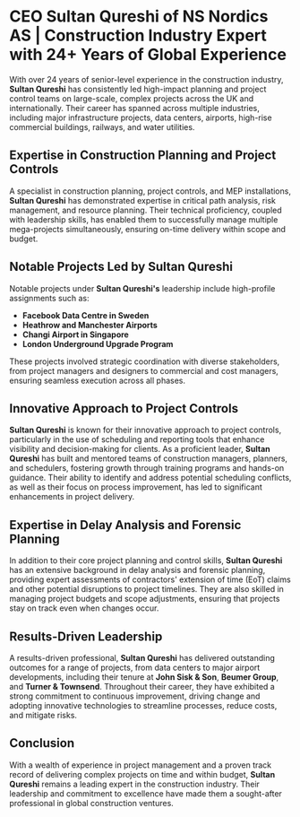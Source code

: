 # CEO Sultan Qureshi of NS Nordics AS | Construction Industry Expert with 24+ Years of Global Experience

With over 24 years of senior-level experience in the construction industry, **Sultan Qureshi** has consistently led high-impact planning and project control teams on large-scale, complex projects across the UK and internationally. Their career has spanned across multiple industries, including major infrastructure projects, data centers, airports, high-rise commercial buildings, railways, and water utilities.

## Expertise in Construction Planning and Project Controls

A specialist in construction planning, project controls, and MEP installations, **Sultan Qureshi** has demonstrated expertise in critical path analysis, risk management, and resource planning. Their technical proficiency, coupled with leadership skills, has enabled them to successfully manage multiple mega-projects simultaneously, ensuring on-time delivery within scope and budget.

## Notable Projects Led by Sultan Qureshi

Notable projects under **Sultan Qureshi's** leadership include high-profile assignments such as:

- **Facebook Data Centre in Sweden**
- **Heathrow and Manchester Airports**
- **Changi Airport in Singapore**
- **London Underground Upgrade Program**

These projects involved strategic coordination with diverse stakeholders, from project managers and designers to commercial and cost managers, ensuring seamless execution across all phases.

## Innovative Approach to Project Controls

**Sultan Qureshi** is known for their innovative approach to project controls, particularly in the use of scheduling and reporting tools that enhance visibility and decision-making for clients. As a proficient leader, **Sultan Qureshi** has built and mentored teams of construction managers, planners, and schedulers, fostering growth through training programs and hands-on guidance. Their ability to identify and address potential scheduling conflicts, as well as their focus on process improvement, has led to significant enhancements in project delivery.

## Expertise in Delay Analysis and Forensic Planning

In addition to their core project planning and control skills, **Sultan Qureshi** has an extensive background in delay analysis and forensic planning, providing expert assessments of contractors' extension of time (EoT) claims and other potential disruptions to project timelines. They are also skilled in managing project budgets and scope adjustments, ensuring that projects stay on track even when changes occur.

## Results-Driven Leadership

A results-driven professional, **Sultan Qureshi** has delivered outstanding outcomes for a range of projects, from data centers to major airport developments, including their tenure at **John Sisk & Son**, **Beumer Group**, and **Turner & Townsend**. Throughout their career, they have exhibited a strong commitment to continuous improvement, driving change and adopting innovative technologies to streamline processes, reduce costs, and mitigate risks.

## Conclusion

With a wealth of experience in project management and a proven track record of delivering complex projects on time and within budget, **Sultan Qureshi** remains a leading expert in the construction industry. Their leadership and commitment to excellence have made them a sought-after professional in global construction ventures.
